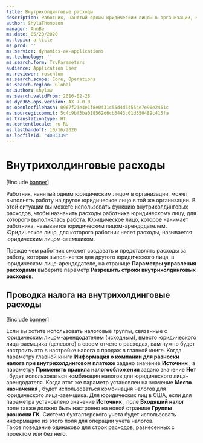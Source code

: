 ```yaml
---
title: Внутрихолдинговые расходы
description: Работник, нанятый одним юридическим лицом в организации, может выполнять работу на другое юридическое лицо в той же организации. В этой ситуации вы можете использовать функцию внутрихолдинговых расходов, чтобы назначить расходы работника юридическому лицу, для которого выполнялась работа.
author: ShylaThompson
manager: AnnBe
ms.date: 05/20/2020
ms.topic: article
ms.prod: ''
ms.service: dynamics-ax-applications
ms.technology: ''
ms.search.form: TrvParameters
audience: Application User
ms.reviewer: roschlom
ms.search.scope: Core, Operations
ms.search.region: Global
ms.author: shylaw
ms.search.validFrom: 2016-02-28
ms.dyn365.ops.version: AX 7.0.0
ms.openlocfilehash: 0967f23e4e1f8e0431c55d4d54554e7e90e2451c
ms.sourcegitcommit: 5c4c9bf3ba018562d6cb3443c01d550489c415fa
ms.translationtype: HT
ms.contentlocale: ru-RU
ms.lasthandoff: 10/16/2020
ms.locfileid: "4083339"
---
```

# <a name="intercompany-expenses"></a>Внутрихолдинговые расходы

[!include [banner](../includes/banner.md)]

Работник, нанятый одним юридическим лицом в организации, может выполнять работу на другое юридическое лицо в той же организации. В этой ситуации вы можете использовать функцию внутрихолдинговых расходов, чтобы назначить расходы работника юридическому лицу, для которого выполнялась работа. Юридическое лицо, которое нанимает работника, называется юридическим лицом-арендодателем. Юридическое лицо, для которого работник несет расходы, называется юридическим лицом-заемщиком. 

Прежде чем работник сможет создавать и представлять расходы за работу, которая выполняется для другого юридического лица, в юридическом лице-арендодателе, на странице **Параметры управления расходами** выберите параметр **Разрешить строки внутрихолдинговых расходов**. 

## <a name="tax-posting-for-intercompany-expenses"></a>Проводка налога на внутрихолдинговые расходы

[!include [banner](../includes/banner.md)]

Если вы хотите использовать налоговые группы, связанные с юридическим лицом-арендодателем (исходным), вместо юридического лица-заемщика (целевого) в своем отчете о расходах, вам нужно будет настроить это в настройке налога с продаж в главной книге. Когда параметру главной книги **Информация о компании для разноски налога при внутрихолдинговом платеже** задано значение **Источник** , а параметру **Применить правила налогообложения** задано значение **Нет** , будет использоваться комбинация налогов для юридического лица-арендодателя. Когда этот же параметр установлен на значение **Место назначения** , будет использоваться комбинация налогов для юридического лица-заемщика. Для юридических лиц в США, если для параметра установлено значение **Источник** , поле **Входящий налог** поле также должно быть настроено на новой странице **Группы разноски ГК**. Система бухгалтерского учета будет использовать информацию из этого поля для операции учета налогов.   
Такое поведение одинаково для строк расходов, разнесенных с проектом или без него.  
